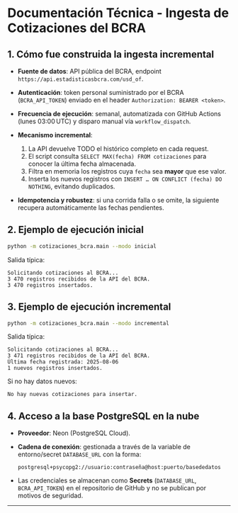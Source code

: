 # Documentación Técnica - Ingesta de Cotizaciones del BCRA

## 1. Cómo fue construida la ingesta incremental

* **Fuente de datos**: API pública del BCRA, endpoint `https://api.estadisticasbcra.com/usd_of`.
* **Autenticación**: token personal suministrado por el BCRA (`BCRA_API_TOKEN`) enviado en el header `Authorization: BEARER <token>`.
* **Frecuencia de ejecución**: semanal, automatizada con GitHub Actions (lunes 03:00 UTC) y disparo manual vía `workflow_dispatch`.
* **Mecanismo incremental**:

  1. La API devuelve TODO el histórico completo en cada request.
  2. El script consulta `SELECT MAX(fecha) FROM cotizaciones` para conocer la última fecha almacenada.
  3. Filtra en memoria los registros cuya `fecha` sea **mayor** que ese valor.
  4. Inserta los nuevos registros con `INSERT … ON CONFLICT (fecha) DO NOTHING`, evitando duplicados.
* **Idempotencia y robustez**: si una corrida falla o se omite, la siguiente recupera automáticamente las fechas pendientes.

## 2. Ejemplo de ejecución inicial

```bash
python -m cotizaciones_bcra.main --modo inicial
```

Salida típica:

```
Solicitando cotizaciones al BCRA...
3 470 registros recibidos de la API del BCRA.
3 470 registros insertados.
```

## 3. Ejemplo de ejecución incremental

```bash
python -m cotizaciones_bcra.main --modo incremental
```

Salida típica:

```
Solicitando cotizaciones al BCRA...
3 471 registros recibidos de la API del BCRA.
Última fecha registrada: 2025‑08‑06
1 nuevos registros insertados.
```

Si no hay datos nuevos:

```
No hay nuevas cotizaciones para insertar.
```

## 4. Acceso a la base PostgreSQL en la nube

* **Proveedor**: Neon (PostgreSQL Cloud).
* **Cadena de conexión**: gestionada a través de la variable de entorno/secret `DATABASE_URL` con la forma:

  ```
  postgresql+psycopg2://usuario:contraseña@host:puerto/basededatos
  ```
* Las credenciales se almacenan como **Secrets** (`DATABASE_URL`, `BCRA_API_TOKEN`) en el repositorio de GitHub y no se publican por motivos de seguridad.

---
